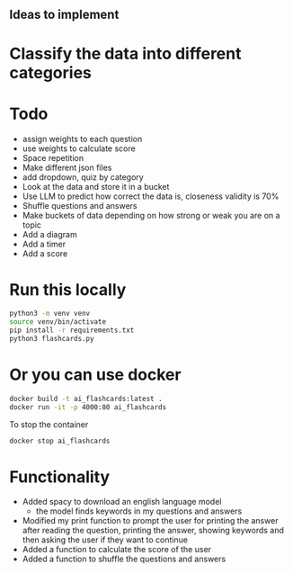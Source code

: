 ## Ideas to implement

# Classify the data into different categories

# Todo

- assign weights to each question
- use weights to calculate score
- Space repetition
- Make different json files
- add dropdown, quiz by category
- Look at the data and store it in a bucket
- Use LLM to predict how correct the data is, closeness validity is 70%
- Shuffle questions and answers
- Make buckets of data depending on how strong or weak you are on a topic
- Add a diagram
- Add a timer
- Add a score

# Run this locally

```bash
python3 -m venv venv
source venv/bin/activate
pip install -r requirements.txt
python3 flashcards.py
```

# Or you can use docker

```bash
docker build -t ai_flashcards:latest .
docker run -it -p 4000:80 ai_flashcards
```

To stop the container

```bash
docker stop ai_flashcards
```

# Functionality

- Added spacy to download an english language model
  - the model finds keywords in my questions and answers
- Modified my print function to prompt the user for printing the answer after reading the question, printing the answer, showing keywords
  and then asking the user if they want to continue
- Added a function to calculate the score of the user
- Added a function to shuffle the questions and answers
